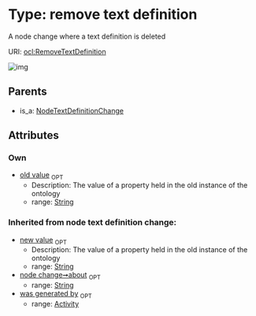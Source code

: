 
# Type: remove text definition


A node change where a text definition is deleted

URI: [ocl:RemoveTextDefinition](http://w3id.org/oclRemoveTextDefinition)


![img](http://yuml.me/diagram/nofunky;dir:TB/class/[NodeTextDefinitionChange]^-[RemoveTextDefinition&#124;about(i):string%20%3F;old_value(i):string%20%3F;new_value(i):string%20%3F],[NodeTextDefinitionChange],[Activity])

## Parents

 *  is_a: [NodeTextDefinitionChange](NodeTextDefinitionChange.md)

## Attributes


### Own

 * [old value](old_value.md)  <sub>OPT</sub>
    * Description: The value of a property held in the old instance of the ontology
    * range: [String](types/String.md)

### Inherited from node text definition change:

 * [new value](new_value.md)  <sub>OPT</sub>
    * Description: The value of a property held in the old instance of the ontology
    * range: [String](types/String.md)
 * [node change➞about](node_change_about.md)  <sub>OPT</sub>
    * range: [String](types/String.md)
 * [was generated by](was_generated_by.md)  <sub>OPT</sub>
    * range: [Activity](Activity.md)
